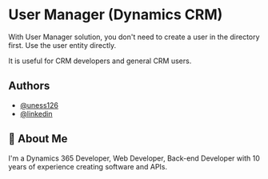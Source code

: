 
# User Manager (Dynamics CRM)

With User Manager solution, you don't need to create a user in the directory first. Use the user entity directly.

It is useful for CRM developers and general CRM users.

## Authors

- [@uness126](https://github.com/uness126)
- [@linkedin](https://www.linkedin.com/in/youness-mohamadian-beydokhti/)


## 🚀 About Me
I'm a Dynamics 365 Developer, Web Developer, Back-end Developer with 10 years of experience creating software and APIs.




